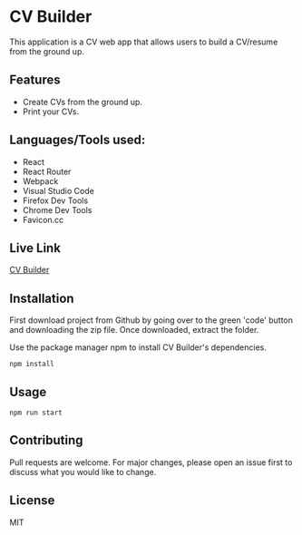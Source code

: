# CV Builder

This application is a CV web app that allows users to build a CV/resume from the ground up.

## Features

- Create CVs from the ground up.
- Print your CVs.

## Languages/Tools used:

- React
- React Router
- Webpack
- Visual Studio Code
- Firefox Dev Tools
- Chrome Dev Tools
- Favicon.cc

## Live Link

[CV Builder]()

## Installation

First download project from Github by going over to the green 'code' button and downloading the zip file. Once downloaded, extract the folder.

Use the package manager npm to install CV Builder's dependencies.

```terminal
npm install
```

## Usage

```terminal
npm run start
```

## Contributing

Pull requests are welcome. For major changes, please open an issue first to discuss what you would like to change.

## License

MIT
